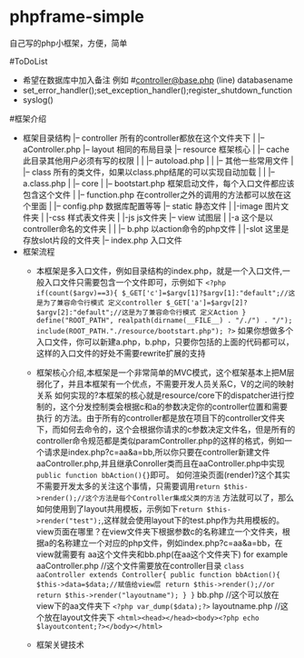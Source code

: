 phpframe-simple
===============

自己写的php小框架，方便，简单

#ToDoList
 * 希望在数据库中加入备注 例如 #controller@base.php (line) databasename
 * set_error_handler();set_exception_handler();register_shutdown_function
 * syslog()

#框架介绍
 * 框架目录结构
    |– controller 所有的controller都放在这个文件夹下
    | |– aController.php
    |– layout 相同的布局目录
    |– resource   框架核心
    | |– cache   此目录其他用户必须有写的权限
    | | |– autoload.php
    | | |– 其他一些常用文件
    | |– class   所有的类文件，如果以class.php结尾的可以实现自动加载
    | | |– a.class.php
    | |– core
    | |– bootstart.php 框架启动文件，每个入口文件都应该包含这个文件
    | |– function.php  在controller之外的调用的方法都可以放在这个里面
    | |– config.php    数据库配置等等
    |– static   静态文件
    | |-image   图片文件夹
    | |-css     样式表文件夹
    | |-js      js文件夹
    |– view     试图层
    | |-a    这个是以controller命名的文件夹
    | | |– b.php   以action命令的php文件
    | |-slot  这里是存放slot片段的文件夹
    |– index.php 入口文件
 * 框架流程
   * 本框架是多入口文件，例如目录结构的index.php，就是一个入口文件,一般入口文件只需要包含一个文件即可，示例如下
   `<?php
        if(count($argv)==3){
            $_GET['c']=$argv[1]?$argv[1]:"default";//这是为了兼容命令行模式 定义controller
            $_GET['a']=$argv[2]?$argv[2]:"default";//这是为了兼容命令行模式 定义Action
        }
        define("ROOT_PATH", realpath(dirname(__FILE__) . "/./") . "/");
        include(ROOT_PATH."./resource/bootstart.php");
   ?>`
 如果你想做多个入口文件，你可以新建a.php，b.php，只要你包括的上面的代码都可以，这样的入口文件的好处不需要rewrite扩展的支持

   * 框架核心介绍,本框架是一个非常简单的MVC模式，这个框架基本上把M层弱化了，并且本框架有一个优点，不需要开发人员关系C，V的之间的映射关系
     如何实现的?本框架的核心就是resource/core下的dispatcher进行控制的，这个分发控制类会根据c和a的参数决定你的controller位置和需要执行
     的方法。由于所有的controller都是放在项目下的controller文件夹下，而如何去命令的，这个会根据你请求的c参数决定文件名，但是所有的
     controller命令规范都是类似paramController.php的这样的格式，例如一个请求是index.php?c=aa&a=bb,所以你只要在controller新建文件
     aaController.php,并且继承Conroller类而且在aaController.php中实现`public function bbAction(){}`即可。
     如何渲染页面(render)?这个其实不需要开发太多的关注这个事情，只需要调用`return $this->render();//这个方法是每个Controller集成父类的方法`
     方法就可以了，那么如何使用到了layout共用模板，示例如下`return $this->render("test");`,这样就会使用layout下的test.php作为共用模板的。
     view页面在哪里？在view文件夹下根据参数c的名称建立一个文件夹，根据a的名称建立一个对应的php文件，例如index.php?c=aa&a=bb，在view就需要有
     aa这个文件夹和bb.php(在aa这个文件夹下)
     for example
        aaController.php //这个文件需要放在controller目录
          `class aaController extends Controller{
                public function bbAction(){
                     $this->data=$data;//赋值给view层
                     return $this->render();//or return $this->render("layoutname");
                }
           }`
        bb.php //这个可以放在view下的aa文件夹下
           `<?php var_dump($data);?>`
        layoutname.php //这个放在layout文件夹下
            `<html><head></head><body><?php echo $layoutcontent;?></body></html>`
   * 框架关键技术

